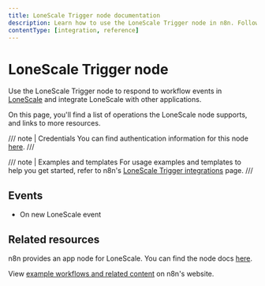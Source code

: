 ```yaml
---
title: LoneScale Trigger node documentation
description: Learn how to use the LoneScale Trigger node in n8n. Follow technical documentation to integrate LoneScale Trigger node into your workflows.
contentType: [integration, reference]
---
```


# LoneScale Trigger node

Use the LoneScale Trigger node to respond to workflow events in [LoneScale](https://www.lonescale.com/) and integrate LoneScale with other applications.

On this page, you'll find a list of operations the LoneScale node supports, and links to more resources.

/// note | Credentials
You can find authentication information for this node [here](/integrations/builtin/credentials/lonescale.md).
///

/// note | Examples and templates
For usage examples and templates to help you get started, refer to n8n's [LoneScale Trigger integrations](https://n8n.io/integrations/lonescale-trigger/) page.
///

## Events

- On new LoneScale event

## Related resources

n8n provides an app node for LoneScale. You can find the node docs [here](/integrations/builtin/app-nodes/n8n-nodes-base.lonescale.md).

View [example workflows and related content](https://n8n.io/integrations/lonescale-trigger/) on n8n's website.
